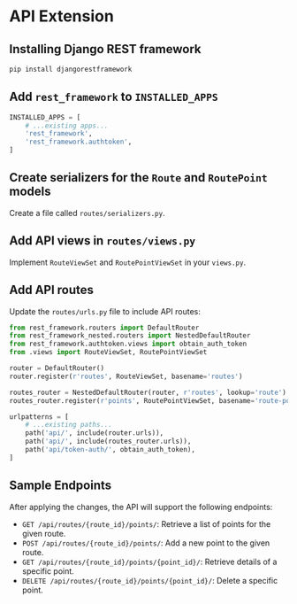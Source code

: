 # API Extension

## Installing Django REST framework

```bash
pip install djangorestframework
```

## Add `rest_framework` to `INSTALLED_APPS`

```python
INSTALLED_APPS = [
    # ...existing apps...
    'rest_framework',
    'rest_framework.authtoken',
]
```

## Create serializers for the `Route` and `RoutePoint` models

Create a file called `routes/serializers.py`.

## Add API views in `routes/views.py`

Implement `RouteViewSet` and `RoutePointViewSet` in your `views.py`.

## Add API routes

Update the `routes/urls.py` file to include API routes:

```python
from rest_framework.routers import DefaultRouter
from rest_framework_nested.routers import NestedDefaultRouter
from rest_framework.authtoken.views import obtain_auth_token
from .views import RouteViewSet, RoutePointViewSet

router = DefaultRouter()
router.register(r'routes', RouteViewSet, basename='routes')

routes_router = NestedDefaultRouter(router, r'routes', lookup='route')
routes_router.register(r'points', RoutePointViewSet, basename='route-points')

urlpatterns = [
    # ...existing paths...
    path('api/', include(router.urls)),
    path('api/', include(routes_router.urls)),
    path('api/token-auth/', obtain_auth_token),
]
```

## Sample Endpoints

After applying the changes, the API will support the following endpoints:

-   `GET /api/routes/{route_id}/points/`: Retrieve a list of points for the given route.
-   `POST /api/routes/{route_id}/points/`: Add a new point to the given route.
-   `GET /api/routes/{route_id}/points/{point_id}/`: Retrieve details of a specific point.
-   `DELETE /api/routes/{route_id}/points/{point_id}/`: Delete a specific point.
